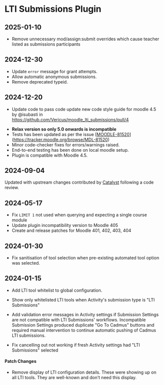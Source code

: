 # LTI Submissions Plugin

## 2025-01-10

- Remove unnecessary mod/assign:submit overrides which cause teacher listed as submissions participants

## 2024-12-30

- Update `error` message for grant attempts.
- Allow automatic anonymous submissions.
- Remove deprecated typeid.

## 2024-12-20

- Update code to pass code update new code style guide for moodle 4.5 by @isubasti in https://github.com/Vericus/moodle_lti_submissions/pull/4

* **Relax version so only 5.0 onwards is incompatible**
* Tests has been updated as per the issue [[MOODLE-81520](https://tracker.moodle.org/browse/MDL-81520)](https://tracker.moodle.org/browse/MDL-81520)
* Minor code-checker fixes for errors/warnings raised.
* End-to-end testing has been done on local moodle setup.
* Plugin is compatible with Moodle 4.5.

## 2024-09-04

Updated with upstream changes contributed by [Catalyst](https://www.catalyst-au.net/solutions/moodle) following a code review.

## 2024-05-17

- Fix `LIMIT 1` not used when querying and expecting a single course module
- Update plugin incompatibility version to Moodle 405
- Create and release patches for Moodle 401, 402, 403, 404

## 2024-01-30

- Fix sanitisation of tool selection when pre-existing automated tool option was selected.

## 2024-01-15

- Add LTI tool whitelist to global configuration.

- Show only whitelisted LTI tools when Activity's submission type is "LTI Submissions"

- Add validation error messages in Activity settings if Submission Settings are not compatible with LTI Submissions' workflows. Incompatible Submission Settings produced duplicate "Go To Cadmus" buttons and required manual intervention to continue automatic pushing of Cadmus LTI submissions.

- Fix cancelling out not working if fresh Activity settings had "LTI Submissions" selected

#### Patch Changes

- Remove display of LTI configuration details. These were showing up on all LTI tools. They are well-known and don't need this display.
